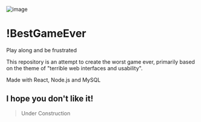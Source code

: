 ![image](https://github.com/geraldohomero/WrostGameEver/assets/70844369/c5ae8a27-367f-4991-8721-78101fde171d)

# !BestGameEver
Play along and be frustrated

This repository is an attempt to create the worst game ever, primarily based on the theme of "terrible web interfaces and usability".

Made with React, Node.js and MySQL

## I hope you don't like it!

>Under Construction
